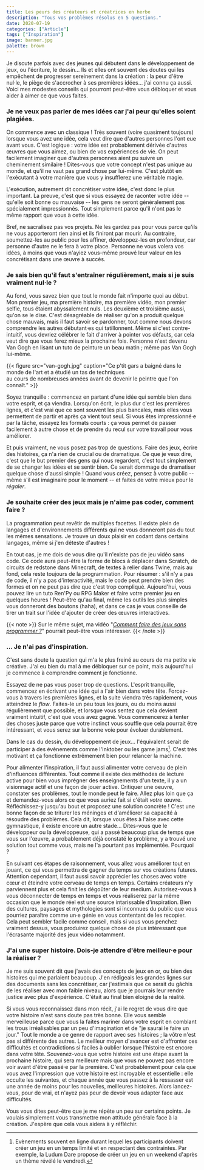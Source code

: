 ```yaml
---
title: Les peurs des créateurs et créatrices en herbe
description: "Tous vos problèmes résolus en 5 questions."
date: 2020-07-19
categories: ["Article"]
tags: ["Inspiration"]
image: banner.jpg
palette: brown
---
```


Je discute parfois avec des jeunes qui débutent dans le développement de jeux, ou l'écriture, le dessin... Ils et elles ont souvent des doutes qui les empêchent de progresser sereinement dans la création : la peur d'être nul·le, le piège de s'accrocher à ses premières idées... j'ai connu ça aussi. Voici mes modestes conseils qui pourront peut-être vous débloquer et vous aider à aimer ce que vous faites.

<!--more-->

### Je ne veux pas parler de mes idées car j'ai peur qu'elles soient plagiées.

On commence avec un classique ! Très souvent (voire quasiment toujours) lorsque vous avez une idée, cela veut dire que d'autres personnes l'ont eue avant vous. C'est logique : votre idée est probablement dérivée d'autres œuvres que vous aimez, ou bien de vos expériences de vie. On peut facilement imaginer que d'autres personnes aient pu suivre un cheminement similaire ! Dites-vous que votre concept n'est pas unique au monde, et qu'il ne vaut pas grand chose par lui-même. C'est plutôt en l'exécutant à votre manière que vous y insufflerez une véritable magie.

L'exécution, autrement dit concrétiser votre idée, c'est donc le plus important. La preuve, c'est que si vous essayez de raconter votre idée -- qu'elle soit bonne ou mauvaise -- les gens ne seront généralement pas spécialement impressionnés. Tout simplement parce qu'il n'ont pas le même rapport que vous à cette idée.

Bref, ne sacralisez pas vos projets. Ne les gardez pas pour vous parce qu'ils ne vous apporteront rien ainsi et ils finiront par mourir. Au contraire, soumettez-les au public pour les affiner, développez-les en profondeur, car personne d'autre ne le fera à votre place. Personne ne vous volera vos idées, à moins que vous n'ayiez vous-même prouvé leur valeur en les concrétisant dans une œuvre à succès.

### Je sais bien qu'il faut s'entraîner régulièrement, mais si je suis vraiment nul·le ?

Au fond, vous savez bien que tout le monde fait n'importe quoi au début. Mon premier jeu, ma première histoire, ma première vidéo, mon premier selfie, tous étaient abyssalement nuls. Les deuxième et troisième aussi, qu'on se le dise. C'est désagréable de réaliser qu'on a produit quelque chose mauvais, mais il faut savoir se pardonner, tout comme nous devons comprendre les autres débutant·es qui tatillonnent. Même si c'est contre-intuitif, vous devriez célébrer le fait d'arriver à pointer vos défauts, car cela veut dire que vous ferez mieux la prochaine fois. Personne n'est devenu Van Gogh en lisant un tuto de peinture un beau matin ; même pas Van Gogh lui-même.

{{< figure src="van-gogh.jpg" caption="Ce p'tit gars a baigné dans le monde de l'art et a étudié un tas de techniques<br>au cours de nombreuses années avant de devenir le peintre que l'on connaît." >}}

Soyez tranquille : commencez en partant d'une idée qui semble bien dans votre esprit, et ça viendra. Lorsqu'on écrit, le plus dur c'est les premières lignes, et c'est vrai que ce sont souvent les plus bancales, mais elles vous permettent de partir et après ça vient tout seul. Si vous êtes impressionné·e par la tâche, essayez les formats courts : ça vous permet de passer facilement à autre chose et de prendre du recul sur votre travail pour vous améliorer.

Et puis vraiment, ne vous posez pas trop de questions. Faire des jeux, écrire des histoires, ça n'a rien de crucial ou de dramatique. Ce que je veux dire, c'est que le but premier des gens qui nous regardent, c'est tout simplement de se changer les idées et se sentir bien. Ce serait dommage de dramatiser quelque chose d'aussi simple ! Quand vous créez, pensez à votre public -- même s'il est imaginaire pour le moment -- et faites de votre mieux pour le _régaler_.

### Je souhaite créer des jeux mais je n'aime pas coder, comment faire ?

La programmation peut revêtir de multiples facettes. Il existe plein de langages et d'environnements différents qui ne vous donneront pas du tout les mêmes sensations. Je trouve un doux plaisir en codant dans certains langages, même si j'en déteste d'autres !

En tout cas, je me dois de vous dire qu'il n'existe pas de jeu vidéo sans code. Ce code aura peut-être la forme de blocs à déplacer dans Scratch, de circuits de redstone dans Minecraft, de textes à relier dans Twine, mais au fond, cela reste toujours de la programmation. Pour résumer : s'il n'y a pas de code, il n'y a pas d'interactivité, mais le code peut prendre bien des formes et on ne peut pas dire que c'est trop compliqué. Aujourd'hui, vous pouvez lire un tuto Ren'Py ou RPG Maker et faire votre premier jeu en quelques heures ! Peut-être qu'au final, même les outils les plus simples vous donneront des boutons (haha), et dans ce cas je vous conseille de tirer un trait sur l'idée d'ajouter de créer des œuvres interactives.

{{< note >}}
Sur le même sujet, ma vidéo "_[Comment faire des jeux sans programmer ?](https://www.youtube.com/watch?v=AAp3cNlJxCw)_" pourrait peut-être vous intéresser.
{{< /note >}}

### ... Je n'ai pas d'inspiration.

C'est sans doute la question qui m'a le plus freiné au cours de ma petite vie créative. J'ai eu bien du mal à me débloquer sur ce point, mais aujourd'hui je commence à comprendre comment je fonctionne.

Essayez de ne pas vous poser trop de questions. L'esprit tranquille, commencez en écrivant une idée qui a l'air bien dans votre tête. Forcez-vous à travers les premières lignes, et la suite viendra très rapidement, vous atteindrez le _flow_. Faites-le un peu tous les jours, ou du moins aussi régulièrement que possible, et lorsque vous sentez que cela devient vraiment intuitif, c'est que vous avez gagné. Vous commencerez à tenter des choses juste parce que votre instinct vous souffle que cela pourrait être intéressant, et vous serez sur la bonne voie pour évoluer durablement.

Dans le cas du dessin, du développement de jeux... l'équivalent serait de participer à des évènements comme l'Inktober ou les game jams[^jam]. C'est très motivant et ça fonctionne extrêmement bien pour relancer la machine.

[^jam]: Evènements souvent en ligne durant lequel les participants doivent créer un jeu en un temps limité et en respectant des contraintes. Par exemple, la Ludum Dare propose de créer un jeu en un weekend d'après un thème révélé le vendredi.

Pour alimenter l'inspiration, il faut aussi alimenter votre cerveau de plein d'influences différentes. Tout comme il existe des méthodes de lecture active pour bien vous imprégner des enseignements d'un texte, il y a un visionnage actif et une façon de jouer active. Critiquer une oeuvre, constater ses problèmes, tout le monde peut le faire. Allez plus loin que ça et demandez-vous alors ce que vous auriez fait si c'était _votre_ œuvre. Réfléchissez-y jusqu'au bout et proposez une solution concrète ! C'est une bonne façon de se triturer les méninges et d'améliorer sa capacité à résoudre des problèmes. Cela dit, lorsque vous êtes à l'aise avec cette gymnastique, il existe encore un autre stade... Dites-vous que le développeur ou la développeuse, qui a passé beaucoup plus de temps que vous sur l'œuvre, a probablement déjà constaté le problème, y a trouvé une solution tout comme vous, mais ne l'a pourtant pas implémentée. Pourquoi ?

En suivant ces étapes de raisonnement, vous allez vous améliorer tout en jouant, ce qui vous permettra de gagner du temps sur vos créations futures. Attention cependant, il faut aussi savoir apprécier les choses avec votre cœur et éteindre votre cerveau de temps en temps. Certains créateurs n'y parviennent plus et cela finit les dégoûter de leur medium. Autorisez-vous à vous déconnecter de temps en temps et vous réaliserez par la même occasion que le monde réel est une source intarissable d'inspiration. Bien des cultures, paysages et mythologies sont si inconnues du public que vous pourriez paraître comme un·e génie en vous contentant de les recopier. Cela peut sembler facile comme conseil, mais si vous vous penchez vraiment dessus, vous produirez quelque chose de plus intéressant que l'écrasante majorité des jeux vidéo notamment.

### J'ai une super histoire. Dois-je attendre d'être meilleur·e pour la réaliser ?

Je me suis souvent dit que j'avais des concepts de jeux en or, ou bien des histoires qui me parlaient beaucoup. J'en rédigeais les grandes lignes sur des documents sans les concrétiser, car j'estimais que ce serait du gâchis de les réaliser avec mon faible niveau, alors que je pourrais leur rendre justice avec plus d'expérience. C'était au final bien éloigné de la réalité.

Si vous vous reconnaissez dans mon récit, j'ai le regret de vous dire que votre histoire n'est sans doute pas très bonne. Elle vous semble merveilleuse parce que vous la faites mariner dans votre esprit en comblant les trous irréalisables par un peu d'imagination et de "je saurai le faire un jour." Tout le monde a ce genre de rapport avec ses histoires ; la vôtre n'est pas si différente des autres. Le meilleur moyen d'avancer est d'affronter ces difficultés et contradictions si faciles à oublier lorsque l'histoire est encore dans votre tête. Souvenez-vous que votre histoire est une étape avant la prochaine histoire, qui sera meilleure mais que vous ne pouvez pas encore voir avant d'être passé·e par la première. C'est probablement pour cela que vous avez l'impression que votre histoire est incroyable et essentielle : elle occulte les suivantes, et chaque année que vous passez à la ressasser est une année de moins pour les nouvelles, meilleures histoires. Alors lancez-vous, pour de vrai, et n'ayez pas peur de devoir vous adapter face aux difficultés.

Vous vous dites peut-être que je me répète un peu sur certains points. Je voulais simplement vous transmettre mon attitude générale face à la création. J'espère que cela vous aidera à y réfléchir.
